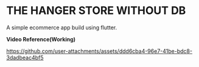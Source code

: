 # THE HANGER STORE WITHOUT DB

A simple ecommerce app build using flutter.


**Video Reference(Working)**

https://github.com/user-attachments/assets/ddd6cba4-96e7-41be-bdc8-3dadbeac4bf5

